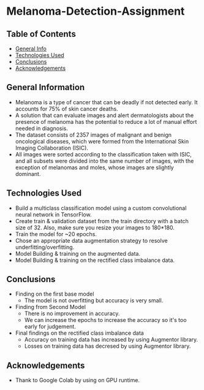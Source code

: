 # Melanoma-Detection-Assignment

## Table of Contents
* [General Info](#general-information)
* [Technologies Used](#technologies-used)
* [Conclusions](#conclusions)
* [Acknowledgements](#acknowledgements)

<!-- You can include any other section that is pertinent to your problem -->

## General Information
- Melanoma is a type of cancer that can be deadly if not detected early. It accounts for 75% of skin cancer deaths.
- A solution that can evaluate images and alert dermatologists about the presence of melanoma has the potential to reduce a lot of manual effort needed in diagnosis.
- The dataset consists of 2357 images of malignant and benign oncological diseases, which were formed from the International Skin Imaging Collaboration (ISIC). 
- All images were sorted according to the classification taken with ISIC, and all subsets were divided into the same number of images, with the exception of melanomas and moles, whose images are slightly dominant.

## Technologies Used
- Build a multiclass classification model using a custom convolutional neural network in TensorFlow. 
- Create train & validation dataset from the train directory with a batch size of 32. Also, make sure you resize your images to 180*180.
- Train the model for ~20 epochs.
- Chose an appropriate data augmentation strategy to resolve underfitting/overfitting.
- Model Building & training on the augmented data.
- Model Building & training on the rectified class imbalance data.

## Conclusions
- Finding on the first base model
  - The model is not overfitting but accuracy is very small.
- Finding from Second Model
  - There is no improvement in accuracy.
  - We can increase the epochs to increase the accuracy so it's too early for judgement.
- Final findings on the rectified class imbalance data
  - Accuracy on training data has increased by using Augmentor library.
  - Losses on training data has decresed by using Augmentor library.

## Acknowledgements
- Thank to Google Colab by using on GPU runtime.
